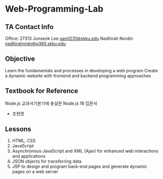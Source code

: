 # Web-Programming-Lab
## TA Contact Info
Office: 27313
Junseok Lee sam1231@skku.edu
Nadhirah Nordin
nadhirahnrdn@o365.skku.edu

## Objective
Learn the fundamentals and processes in developing a web program
Create a dynamic website with frontend and backend programming approaches

## Textbook for Reference
Node.js 교과서기본기에 충실한 Node.js 18 입문서 
- 조현영

## Lessons
1. HTML, CSS
2. JavaScript
3. Asynchronous JavaScript and XML (Ajax) for enhanced web interactions and applications
4. JSON objects for transferring data
5. JSP to design and program back-end pages and generate dynamic pages on a web server